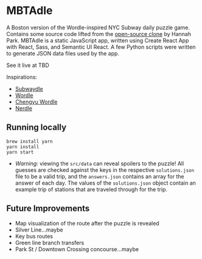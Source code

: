# MBTAdle

A Boston version of the Wordle-inspired NYC Subway daily puzzle game. Contains some source code lifted from the [open-source clone](https://github.com/cwackerfuss/word-guessing-game) by Hannah Park. MBTAdle is a static JavaScript app, written using Create React App with React, Sass, and Semantic UI React. A few Python scripts were written to generate JSON data files used by the app.

See it live at TBD

Inspirations:
* [Subwaydle](https://www.subwaydle.com/)
* [Wordle](https://www.powerlanguage.co.uk/wordle/)
* [Chengyu Wordle](https://cheeaun.github.io/chengyu-wordle/)
* [Nerdle](https://nerdlegame.com/)

## Running locally

`````
brew install yarn
yarn install
yarn start
`````

* *Warning:* viewing the `src/data` can reveal spoilers to the puzzle! All guesses are checked against the keys in the respective `solutions.json` file to be a valid trip, and the `answers.json` contains an array for the answer of each day. The values of the `solutions.json` object contain an example trip of stations that are traveled through for the trip.

## Future Improvements

* Map visualization of the route after the puzzle is revealed
* Silver Line...maybe 
* Key bus routes
* Green line branch transfers  
* Park St / Downtown Crossing concourse...maybe